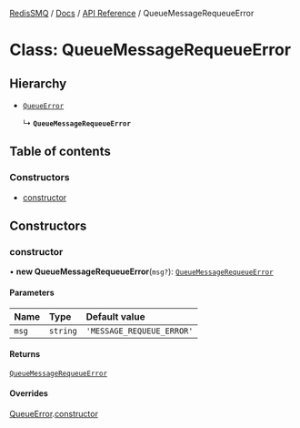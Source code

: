 [RedisSMQ](../../../README.md) / [Docs](../../README.md) / [API Reference](../README.md) / QueueMessageRequeueError

# Class: QueueMessageRequeueError

## Hierarchy

- [`QueueError`](QueueError.md)

  ↳ **`QueueMessageRequeueError`**

## Table of contents

### Constructors

- [constructor](QueueMessageRequeueError.md#constructor)

## Constructors

### constructor

• **new QueueMessageRequeueError**(`msg?`): [`QueueMessageRequeueError`](QueueMessageRequeueError.md)

#### Parameters

| Name | Type | Default value |
| :------ | :------ | :------ |
| `msg` | `string` | `'MESSAGE_REQUEUE_ERROR'` |

#### Returns

[`QueueMessageRequeueError`](QueueMessageRequeueError.md)

#### Overrides

[QueueError](QueueError.md).[constructor](QueueError.md#constructor)
